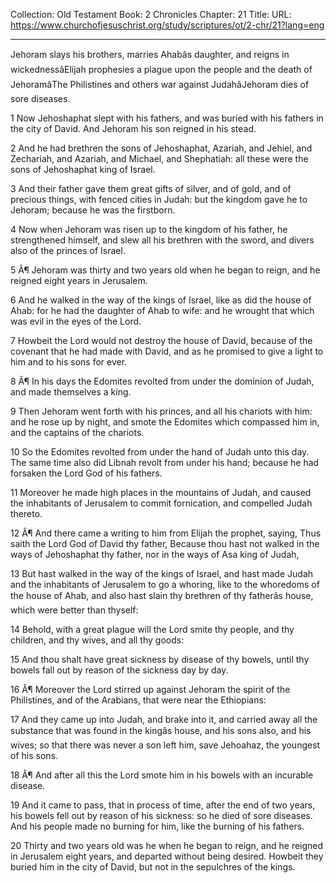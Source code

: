 Collection: Old Testament
Book: 2 Chronicles
Chapter: 21
Title: 
URL: https://www.churchofjesuschrist.org/study/scriptures/ot/2-chr/21?lang=eng

---

Jehoram slays his brothers, marries Ahabâs daughter, and reigns in wickednessâElijah prophesies a plague upon the people and the death of JehoramâThe Philistines and others war against JudahâJehoram dies of sore diseases.

1 Now Jehoshaphat slept with his fathers, and was buried with his fathers in the city of David. And Jehoram his son reigned in his stead.

2 And he had brethren the sons of Jehoshaphat, Azariah, and Jehiel, and Zechariah, and Azariah, and Michael, and Shephatiah: all these were the sons of Jehoshaphat king of Israel.

3 And their father gave them great gifts of silver, and of gold, and of precious things, with fenced cities in Judah: but the kingdom gave he to Jehoram; because he was the firstborn.

4 Now when Jehoram was risen up to the kingdom of his father, he strengthened himself, and slew all his brethren with the sword, and divers also of the princes of Israel.

5 Â¶ Jehoram was thirty and two years old when he began to reign, and he reigned eight years in Jerusalem.

6 And he walked in the way of the kings of Israel, like as did the house of Ahab: for he had the daughter of Ahab to wife: and he wrought that which was evil in the eyes of the Lord.

7 Howbeit the Lord would not destroy the house of David, because of the covenant that he had made with David, and as he promised to give a light to him and to his sons for ever.

8 Â¶ In his days the Edomites revolted from under the dominion of Judah, and made themselves a king.

9 Then Jehoram went forth with his princes, and all his chariots with him: and he rose up by night, and smote the Edomites which compassed him in, and the captains of the chariots.

10 So the Edomites revolted from under the hand of Judah unto this day. The same time also did Libnah revolt from under his hand; because he had forsaken the Lord God of his fathers.

11 Moreover he made high places in the mountains of Judah, and caused the inhabitants of Jerusalem to commit fornication, and compelled Judah thereto.

12 Â¶ And there came a writing to him from Elijah the prophet, saying, Thus saith the Lord God of David thy father, Because thou hast not walked in the ways of Jehoshaphat thy father, nor in the ways of Asa king of Judah,

13 But hast walked in the way of the kings of Israel, and hast made Judah and the inhabitants of Jerusalem to go a whoring, like to the whoredoms of the house of Ahab, and also hast slain thy brethren of thy fatherâs house, which were better than thyself:

14 Behold, with a great plague will the Lord smite thy people, and thy children, and thy wives, and all thy goods:

15 And thou shalt have great sickness by disease of thy bowels, until thy bowels fall out by reason of the sickness day by day.

16 Â¶ Moreover the Lord stirred up against Jehoram the spirit of the Philistines, and of the Arabians, that were near the Ethiopians:

17 And they came up into Judah, and brake into it, and carried away all the substance that was found in the kingâs house, and his sons also, and his wives; so that there was never a son left him, save Jehoahaz, the youngest of his sons.

18 Â¶ And after all this the Lord smote him in his bowels with an incurable disease.

19 And it came to pass, that in process of time, after the end of two years, his bowels fell out by reason of his sickness: so he died of sore diseases. And his people made no burning for him, like the burning of his fathers.

20 Thirty and two years old was he when he began to reign, and he reigned in Jerusalem eight years, and departed without being desired. Howbeit they buried him in the city of David, but not in the sepulchres of the kings.
